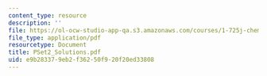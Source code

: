 ```yaml
---
content_type: resource
description: ''
file: https://ol-ocw-studio-app-qa.s3.amazonaws.com/courses/1-725j-chemicals-in-the-environment-fate-and-transport-fall-2004/e9b283379eb2f36250f920f20ed33808_PSet2_Solutions.pdf
file_type: application/pdf
resourcetype: Document
title: PSet2_Solutions.pdf
uid: e9b28337-9eb2-f362-50f9-20f20ed33808
---
```

